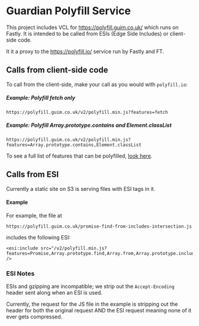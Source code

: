 # Guardian Polyfill Service

This project includes VCL for https://polyfill.guim.co.uk/ which runs on Fastly.
It is intended to be called from ESIs (Edge Side Includes) or client-side code.

It it a proxy to the https://polyfill.io/ service run by Fastly and FT.


## Calls from client-side code

To call from the client-side, make your call as you would with `polyfill.io`:

##### Example: Polyfill fetch only

```
https://polyfill.guim.co.uk/v2/polyfill.min.js?features=fetch
```

##### Example: Polyfill Array.prototype.contains and Element.classList

```
https://polyfill.guim.co.uk/v2/polyfill.min.js?features=Array.prototype.contains,Element.classList
```

To see a full list of features that can be polyfilled, [look here](https://polyfill.io/v2/docs/features/).



## Calls from ESI

Currently a static site on S3 is serving files with ESI tags in it.


#### Example

For example, the file at 

```
https://polyfill.guim.co.uk/promise-find-from-includes-intersection.js
```

includes the following ESI:

```
<esi:include src="/v2/polyfill.min.js?features=Promise,Array.prototype.find,Array.from,Array.prototype.includes,IntersectionObserver" />
```

### ESI Notes

ESIs and gzipping are incompatible; we strip out the `Accept-Encoding` header sent along when an ESI is used.

Currently, the request for the JS file in the example is stripping out the header for both the original request AND the ESI request meaning none of it ever gets compressed.